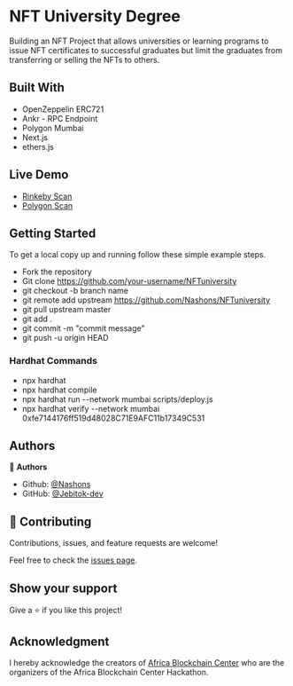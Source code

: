 # NFT University Degree
Building an NFT Project that allows universities or learning programs to issue NFT certificates to successful graduates but limit the graduates from transferring or selling the NFTs to others. 

## Built With

- OpenZeppelin ERC721
- Ankr - RPC Endpoint
- Polygon Mumbai
- Next.js 
- ethers.js

## Live Demo

- [Rinkeby Scan](https://rinkeby.etherscan.io/address/0x8A8366994237b8bBfBB65D721091331803392DF9#code)
- [Polygon Scan](https://mumbai.polygonscan.com/address/0x4acA8C05E983fF9fDeDa86EB282f29c8669664c2#code)

<!-- ### NFT Gallery

[BuyMeACoffee](https://buymeacoffee-fe-psi.vercel.app/) -->


## Getting Started

To get a local copy up and running follow these simple example steps.

- Fork the repository
- Git clone https://github.com/your-username/NFTuniversity
- git checkout -b branch name
- git remote add upstream https://github.com/Nashons/NFTuniversity
- git pull upstream master
- git add .
- git commit -m "commit message"
- git push -u origin HEAD


### Hardhat Commands
- npx hardhat
- npx hardhat compile
- npx hardhat run --network mumbai scripts/deploy.js
- npx hardhat verify --network mumbai 0xfe7144176ff519d48028C71E9AFC11b17349C531

## Authors

👤 **Authors**

- Github: [@Nashons](https://github.com/Nashons)
- GitHub: [@Jebitok-dev](https://github.com/Jebitok-dev)

## 🤝 Contributing

Contributions, issues, and feature requests are welcome!

Feel free to check the [issues page](issues/).

## Show your support

Give a ⭐️ if you like this project!

## Acknowledgment

I hereby acknowledge the creators of [Africa Blockchain Center](https://theafricablockchaincenter.com/) who are the organizers of the Africa Blockchain Center Hackathon.
